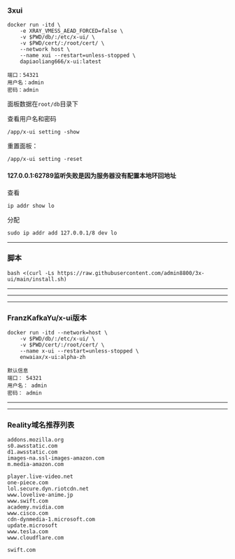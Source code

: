 ###  3xui

```
docker run -itd \
    -e XRAY_VMESS_AEAD_FORCED=false \
    -v $PWD/db/:/etc/x-ui/ \
    -v $PWD/cert/:/root/cert/ \
    --network host \
    --name xui --restart=unless-stopped \
    dapiaoliang666/x-ui:latest
```

```
端口：54321
用户名：admin
密码：admin
```

面板数据在`root/db`目录下

查看用户名和密码

```
/app/x-ui setting -show
```

重置面板：
```
/app/x-ui setting -reset
```

#### 127.0.0.1:62789监听失败是因为服务器没有配置本地环回地址
查看
```
ip addr show lo
```
分配
```
sudo ip addr add 127.0.0.1/8 dev lo
```

---
### 脚本
```
bash <(curl -Ls https://raw.githubusercontent.com/admin8800/3x-ui/main/install.sh)
```

---

---

---

###  FranzKafkaYu/x-ui版本

```
docker run -itd --network=host \
    -v $PWD/db/:/etc/x-ui/ \
    -v $PWD/cert/:/root/cert/ \
    --name x-ui --restart=unless-stopped \
    enwaiax/x-ui:alpha-zh
```


```
默认信息
端口： 54321
用户名： admin
密码： admin
```

---


---
### Reality域名推荐列表
```
addons.mozilla.org
s0.awsstatic.com
d1.awsstatic.com
images-na.ssl-images-amazon.com
m.media-amazon.com

player.live-video.net
one-piece.com
lol.secure.dyn.riotcdn.net
www.lovelive-anime.jp
www.swift.com
academy.nvidia.com
www.cisco.com
cdn-dynmedia-1.microsoft.com
update.microsoft
www.tesla.com
www.cloudflare.com

swift.com
```
